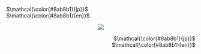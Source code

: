 <p align="left">
$\mathcal{\color{#8ab8b1}{jp}}$ <br> $\mathcal{\color{#8ab8b1}{en}}$
</p>

<p align="center">
<img src="https://media1.tenor.com/m/5orxbNXgmMEAAAAC/mafuyu-sato-anime-boy.gif"/>
</p>

<p align="right">
$\mathcal{\color{#8ab8b1}{jp}}$ <br> $\mathcal{\color{#8ab8b1}{en}}$
</p>
